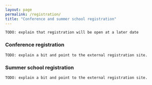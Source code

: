```yaml
---
layout: page
permalink: /registration/
title: "Conference and summer school registration"
---
```


`TODO: explain that registration will be open at a later date`

### Conference registration

`TODO: explain a bit and point to the external registration site.`

### Summer school registration

`TODO: explain a bit and point to the external registration site.`

